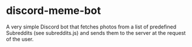 # discord-meme-bot

A very simple Discord bot that fetches photos from a list of predefined Subreddits (see subreddits.js) and sends them to the server at the request of the user.
